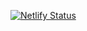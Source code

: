 [![Netlify Status](https://api.netlify.com/api/v1/badges/becd356c-1c55-4d94-85a9-ade5e4b0ac29/deploy-status)](https://app.netlify.com/sites/cinequilt/deploys)

